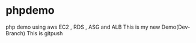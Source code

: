 # phpdemo
php demo using aws EC2 , RDS , ASG and ALB
This is my new Demo(Dev-Branch)
This is gitpush

